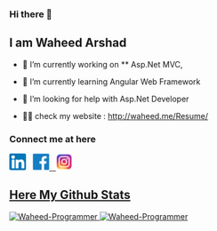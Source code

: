 ### Hi there 👋
## I am Waheed Arshad


- 🔭 I’m currently working on ** Asp.Net MVC,  
- 🌱 I’m currently learning Angular Web Framework
- 🤔 I’m looking for help with Asp.Net Developer


- 👨‍💻 check my website : http://waheed.me/Resume/


### Connect me at here

<span><a href="https://www.linkedin.com/in/muhammad-waheed-0b2a16176/" ><img src="images/linkedin.png" width="30" height="30" /></a>
&nbsp;
<a href="#" ><img src="images/Facebook-logo.png" width="30" height="30" />
&nbsp;
<a href="#" ><img src="images/insta.png" width="30" height="30" />
<span>

## Here My Github Stats

<span> <img src="https://github-readme-stats.vercel.app/api?username=Waheed-Programmer&show_icons=true" alt="Waheed-Programmer" /> </span>
<span> <img src="https://github-readme-stats.vercel.app/api/top-langs/?username=Waheed-Programmer&layout=compact" alt="Waheed-Programmer" /></span>
